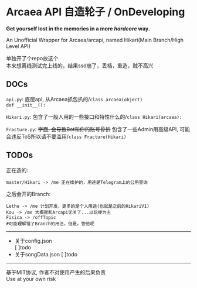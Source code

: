 # Arcaea API 自造轮子 / OnDeveloping
**Get yourself lost in the memories in a more *hardcore* way.**

An Unofficial Wrapper for Arcaea/arcapi, named Hikari(Main Branch/High Level API)

单独开了个repo放这个  
本来想离线测试完上线的，结果ssd崩了，丢档，重造，贼不高兴

## DOCs
`api.py`: 底层api, 从Arcaea抓包扒的/`class arcaea(object)`  
`def __init__():`

`Hikari.py`: 包含了一般人用的一些接口和特性什么的/`class Hikari(arcaea):`  

`Fracture.py`: ~~字面, 会导致Bot和你的账号骨折~~ 包含了一些Admin用高级API, 可能会违反ToS所以请不要滥用/`class Fracture(Hikari)`


## TODOs
正在造的:
``` 
master/Hikari -> /me 正在维护的，用途是Telegram上的公用查询
```
之后会开的Branch:
```
Lethe -> /me 计划开发，更多的是个人用途(也就是之前的HikariV1)
Kou -> /me 大概就和Arcapi无关了...以玩梗为主
Fisica -> /offTopic 
#可能理解错了Branch的用法，但是，管他呢
```
---
* 关于config.json  
[ ]todo
* 关于songData.json
[ ]todo

---

基于MIT协议, 作者不对使用产生的后果负责  
Use at your own risk

